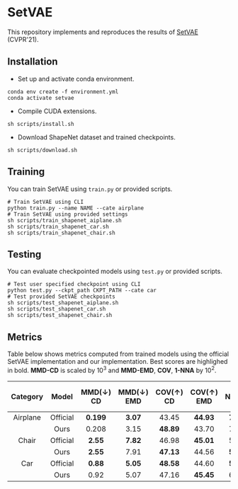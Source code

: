 # SetVAE
This repository implements and reproduces the results of [SetVAE](https://github.com/jw9730/setvae) (CVPR'21).

## Installation
* Set up and activate conda environment.

```shell
conda env create -f environment.yml
conda activate setvae
```

* Compile CUDA extensions.

```shell
sh scripts/install.sh
```

* Download ShapeNet dataset and trained checkpoints.

```shell
sh scripts/download.sh
```

## Training
You can train SetVAE using `train.py` or provided scripts.

```shell
# Train SetVAE using CLI
python train.py --name NAME --cate airplane
# Train SetVAE using provided settings
sh scripts/train_shapenet_aiplane.sh
sh scripts/train_shapenet_car.sh
sh scripts/train_shapenet_chair.sh
```

## Testing
You can evaluate checkpointed models using `test.py` or provided scripts.

```shell
# Test user specified checkpoint using CLI
python test.py --ckpt_path CKPT_PATH --cate car
# Test provided SetVAE checkpoints
sh scripts/test_shapenet_aiplane.sh
sh scripts/test_shapenet_car.sh
sh scripts/test_shapenet_chair.sh
```

## Metrics
Table below shows metrics computed from trained models using the official SetVAE implementation and our implementation. Best scores are highlighed in bold. **MMD-CD** is scaled by 10<sup>3</sup> and **MMD-EMD**, **COV**, **1-NNA** by 10<sup>2</sup>.

| Category  | Model | MMD(↓) CD | MMD(↓) EMD | COV(↑) CD | COV(↑) EMD | 1-NNA(↓) CD | 1-NNA(↓) EMD |
| :---: | :---: | :---: | :---: | :---: | :---: | :---: | :---: |
| Airplane | Official | **0.199** | **3.07** | 43.45 | **44.93** | **75.31** | **77.65** |
|  | Ours     | 0.208 | 3.15 | **48.89** | 43.70 | 77.04 | 81.98 |
| Chair | Official | **2.55** | **7.82** | 46.98 | **45.01** | 58.76 | **61.48** |
|  | Ours     | **2.55** | 7.91 | **47.13** | 44.56 | **58.08** | 62.84 |
| Car | Official | **0.88** | **5.05** | **48.58** | 44.60 | **59.66** | **63.35** |
|  | Ours     | 0.92 | 5.07 | 47.16 | **45.45** | 60.23 | 64.77 |
